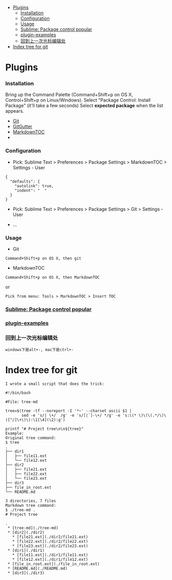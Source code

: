 <!-- MarkdownTOC -->

- [Plugins](#plugins)
  - [Installation](#installation)
  - [Configuration](#configuration)
  - [Usage](#usage)
  - [Sublime: Package control popular](#sublime-package-control-popular)
  - [plugin-examples](#plugin-examples)
  - [回到上一次光标编辑处](#%E5%9B%9E%E5%88%B0%E4%B8%8A%E4%B8%80%E6%AC%A1%E5%85%89%E6%A0%87%E7%BC%96%E8%BE%91%E5%A4%84)
- [Index tree for git](#index-tree-for-git)

<!-- /MarkdownTOC -->
# Plugins
### Installation

Bring up the Command Palette (Command+Shift+p on OS X, Control+Shift+p on Linux/Windows).
Select "Package Control: Install Package" (it'll take a few seconds)
Select __expected package__ when the list appears.
* [Git](https://packagecontrol.io/packages/Git)
* [GitGutter](https://packagecontrol.io/packages/GitGutter)
* [MarkdownTOC](https://packagecontrol.io/packages/MarkdownTOC)
* 

### Configuration
* Pick: Sublime Text > Preferences > Package Settings > MarkdownTOC > Settings - User

```
{
  "defaults": {
    "autolink": true,
    "indent": "  "
  }
}
```

* Pick: Sublime Text > Preferences > Package Settings > Git > Settings - User

* ...


### Usage
* Git

`Command+Shift+p on OS X, then git`

* MarkdownTOC

`Command+Shift+p on OS X, then MarkdownTOC`

or

`Pick from menu: Tools > MarkdownTOC > Insert TOC`

### [Sublime: Package control popular](https://packagecontrol.io/browse/popular)

### [plugin-examples](http://www.sublimetext.com/docs/plugin-examples)


### 回到上一次光标编辑处

`windows下是alt+-, mac下是ctrl+-`


# Index tree for git
```
I wrote a small script that does the trick:

#!/bin/bash

#File: tree-md

tree=$(tree -tf --noreport -I '*~' --charset ascii $1 |
       sed -e 's/| \+/  /g' -e 's/[|`]-\+/ */g' -e 's:\(* \)\(\(.*/\)\([^/]\+\)\):\1[\4](\2):g')

printf "# Project tree\n\n${tree}"
Example:
Original tree command:
$ tree
.
├── dir1
│   ├── file11.ext
│   └── file12.ext
├── dir2
│   ├── file21.ext
│   ├── file22.ext
│   └── file23.ext
├── dir3
├── file_in_root.ext
└── README.md

3 directories, 7 files
Markdown tree command:
$ ./tree-md .
# Project tree

.
 * [tree-md](./tree-md)
 * [dir2](./dir2)
   * [file21.ext](./dir2/file21.ext)
   * [file22.ext](./dir2/file22.ext)
   * [file23.ext](./dir2/file23.ext)
 * [dir1](./dir1)
   * [file11.ext](./dir1/file11.ext)
   * [file12.ext](./dir1/file12.ext)
 * [file_in_root.ext](./file_in_root.ext)
 * [README.md](./README.md)
 * [dir3](./dir3)
```
